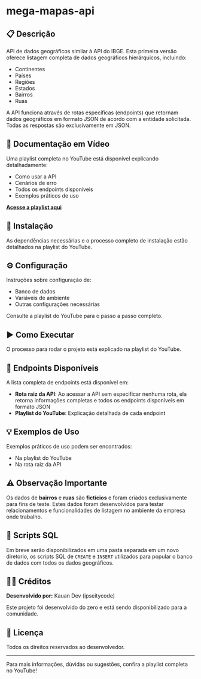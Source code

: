 # mega-mapas-api

## 📋 Descrição

API de dados geográficos similar à API do IBGE. Esta primeira versão oferece listagem completa de dados geográficos hierárquicos, incluindo:

- Continentes
- Países
- Regiões
- Estados
- Bairros
- Ruas

A API funciona através de rotas específicas (endpoints) que retornam dados geográficos em formato JSON de acordo com a entidade solicitada. Todas as respostas são exclusivamente em JSON.

## 🎥 Documentação em Vídeo

Uma playlist completa no YouTube está disponível explicando detalhadamente:
- Como usar a API
- Cenários de erro
- Todos os endpoints disponíveis
- Exemplos práticos de uso

**[Acesse a playlist aqui](https://youtube.com/playlist?list=PLz9bzqrAthDksDrwxE-RmyaeCo6IR6ft7&si=htigXOrWUPg_LjcC)**

## 🚀 Instalação

As dependências necessárias e o processo completo de instalação estão detalhados na playlist do YouTube.

## ⚙️ Configuração

Instruções sobre configuração de:
- Banco de dados
- Variáveis de ambiente
- Outras configurações necessárias

Consulte a playlist do YouTube para o passo a passo completo.

## ▶️ Como Executar

O processo para rodar o projeto está explicado na playlist do YouTube.

## 📍 Endpoints Disponíveis

A lista completa de endpoints está disponível em:
- **Rota raiz da API**: Ao acessar a API sem especificar nenhuma rota, ela retorna informações completas e todos os endpoints disponíveis em formato JSON
- **Playlist do YouTube**: Explicação detalhada de cada endpoint

## 💡 Exemplos de Uso

Exemplos práticos de uso podem ser encontrados:
- Na playlist do YouTube
- Na rota raiz da API

## ⚠️ Observação Importante

Os dados de **bairros** e **ruas** são **fictícios** e foram criados exclusivamente para fins de teste. Estes dados foram desenvolvidos para testar relacionamentos e funcionalidades de listagem no ambiente da empresa onde trabalho.

## 📜 Scripts SQL

Em breve serão disponibilizados em uma pasta separada em um novo diretorio, os scripts SQL de `CREATE` e `INSERT` utilizados para popular o banco de dados com todos os dados geográficos.

## 👨‍💻 Créditos

**Desenvolvido por:** Kauan Dev (ipseitycode)

Este projeto foi desenvolvido do zero e está sendo disponibilizado para a comunidade.

## 📄 Licença

Todos os direitos reservados ao desenvolvedor.

---

Para mais informações, dúvidas ou sugestões, confira a playlist completa no YouTube!